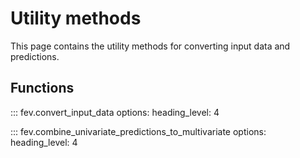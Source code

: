 # Utility methods

This page contains the utility methods for converting input data and predictions.

## Functions
::: fev.convert_input_data
    options:
        heading_level: 4

::: fev.combine_univariate_predictions_to_multivariate
    options:
        heading_level: 4

